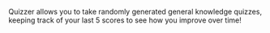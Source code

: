 Quizzer allows you to take randomly generated general knowledge quizzes, keeping track of your last 5 scores to see how you improve over time!